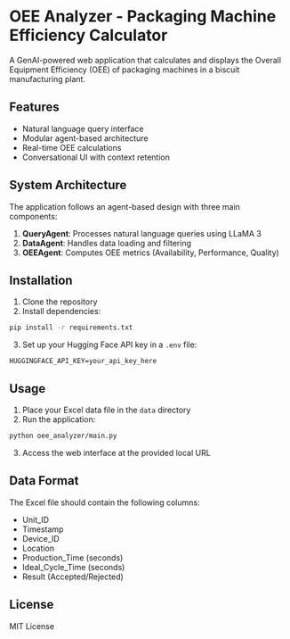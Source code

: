 # OEE Analyzer - Packaging Machine Efficiency Calculator

A GenAI-powered web application that calculates and displays the Overall Equipment Efficiency (OEE) of packaging machines in a biscuit manufacturing plant.

## Features

- Natural language query interface
- Modular agent-based architecture
- Real-time OEE calculations
- Conversational UI with context retention

## System Architecture

The application follows an agent-based design with three main components:

1. **QueryAgent**: Processes natural language queries using LLaMA 3
2. **DataAgent**: Handles data loading and filtering
3. **OEEAgent**: Computes OEE metrics (Availability, Performance, Quality)

## Installation

1. Clone the repository
2. Install dependencies:
```bash
pip install -r requirements.txt
```
3. Set up your Hugging Face API key in a `.env` file:
```
HUGGINGFACE_API_KEY=your_api_key_here
```

## Usage

1. Place your Excel data file in the `data` directory
2. Run the application:
```bash
python oee_analyzer/main.py
```
3. Access the web interface at the provided local URL

## Data Format

The Excel file should contain the following columns:
- Unit_ID
- Timestamp
- Device_ID
- Location
- Production_Time (seconds)
- Ideal_Cycle_Time (seconds)
- Result (Accepted/Rejected)

## License

MIT License

